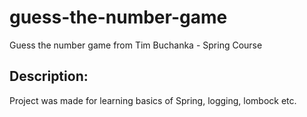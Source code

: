 # guess-the-number-game
Guess the number game from Tim Buchanka - Spring Course 

## Description:

Project was made for learning basics of Spring, logging, lombock etc. 
